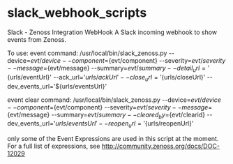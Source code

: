 # slack_webhook_scripts
Slack - Zenoss Integration WebHook
A Slack incoming webhook to show events from Zenoss.

To use:
event command: /usr/local/bin/slack_zenoss.py --device=${evt/device} --component=${evt/component} --severity=${evt/severity} --message=${evt/message} --summary=${evt/summary} --detail_url='${urls/eventUrl}' --ack_url='${urls/ackUrl}' --close_url='${urls/closeUrl}' --dev_events_url='${urls/eventsUrl}'

event clear command: /usr/local/bin/slack_zenoss.py --device=${evt/device} --component=${evt/component} --severity=${evt/severity} --message=${evt/message} --summary=${evt/summary} --cleared_by=${evt/clearid} --dev_events_url='${urls/eventsUrl}' --reopen_url='${urls/reopenUrl}'

only some of the Event Expressions are used in this script at the moment. For a full list of expressions, see http://community.zenoss.org/docs/DOC-12029